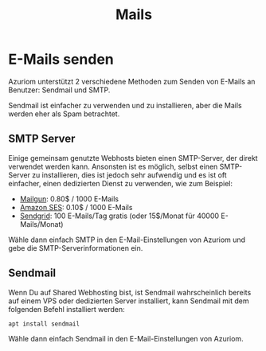 ﻿---
title: Mails
---

# E-Mails senden

Azuriom unterstützt 2 verschiedene Methoden zum Senden von E-Mails an Benutzer: Sendmail und SMTP.

Sendmail ist einfacher zu verwenden und zu installieren, aber die Mails werden eher als Spam betrachtet.

## SMTP Server

Einige gemeinsam genutzte Webhosts bieten einen SMTP-Server, der direkt verwendet werden kann.
Ansonsten ist es möglich, selbst einen SMTP-Server zu installieren,
dies ist jedoch sehr aufwendig und es ist oft einfacher, einen dedizierten Dienst zu verwenden,
wie zum Beispiel:
* [Mailgun](https://www.mailgun.com/): 0.80$ / 1000 E-Mails
* [Amazon SES](https://aws.amazon.com/ses/): 0.10$ / 1000 E-Mails
* [Sendgrid](https://sendgrid.com/): 100 E-Mails/Tag gratis (oder 15$/Monat für 40000 E-Mails/Monat)

Wähle dann einfach SMTP in den E-Mail-Einstellungen von Azuriom und gebe die SMTP-Serverinformationen ein.

## Sendmail

Wenn Du auf Shared Webhosting bist, ist Sendmail wahrscheinlich bereits auf einem VPS oder dedizierten Server installiert, kann Sendmail mit dem folgenden Befehl installiert werden:
```
apt install sendmail
```

Wähle dann einfach Sendmail in den E-Mail-Einstellungen von Azuriom.